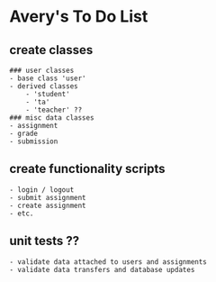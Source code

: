# Avery's To Do List

## create classes
	### user classes
	- base class 'user'
	- derived classes
		- 'student'
		- 'ta'
		- 'teacher' ??
	### misc data classes
	- assignment
	- grade
	- submission

## create functionality scripts
	- login / logout
	- submit assignment
	- create assignment
	- etc.

## unit tests ??
	- validate data attached to users and assignments
	- validate data transfers and database updates
